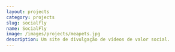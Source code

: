 ```yaml
---
layout: projects
category: projects
slug: socialfly
name: SocialFly
image: /images/projects/meapets.jpg
description: Um site de divulgação de vídeos de valor social.
---
```

